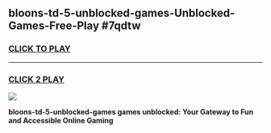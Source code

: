 
## bloons-td-5-unblocked-games-Unblocked-Games-Free-Play #7qdtw
<h3>
<a href="https://us.freeplayer.one?title=bloons-td-5-unblocked-games&ref=9M">CLICK TO PLAY</a></h3>
<hr>

<h3>
<a href="https://us.freeplayer.one?title=bloons-td-5-unblocked-games&ref=9M">CLICK 2 PLAY</a>
  
</h3>

<a href="https://us.freeplayer.one?title=bloons-td-5-unblocked-games&ref=9M"><img src="https://clearcache.store/games.png"></a>


**bloons-td-5-unblocked-games games unblocked: Your Gateway to Fun and Accessible Online Gaming**
